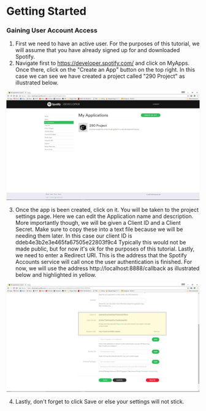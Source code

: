 # Getting Started
### Gaining User Account Access

1. First we need to have an active user. For the purposes of this tutorial, we will assume that you have already signed up for and downloaded Spotify.
2. Navigate first to https://developer.spotify.com/ and click on MyApps. Once there, click on the "Create an App" button on the top right. In this case we can see we have created a project called "290 Project" as illustrated below.

  ![CreateApp](/images/Getapp.jpg)

3. Once the app is been created, click on it. You will be taken to the project settings page. Here we can edit the Application name and description. More importantly though, we will be given a Client ID and a Client Secret. Make sure to copy these into a text file because we will be needing them later.  In this case our client ID is ddeb4e3b2e3e465fa67505e22803f9c4  Typically this would not be made public, but for now it's ok for the purposes of this tutorial. Lastly, we need to enter a Redirect URI. This is the address that the Spotify Accounts service will call once the user authentication is finished.  For now, we will use the address http://localhost:8888/callback as illustrated below and highlighted in yellow.


  ![CreateApp](/images/ClientID.jpg)

4. Lastly, don't forget to click Save or else your settings will not stick.

